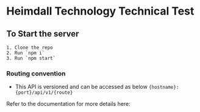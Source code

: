 # Heimdall Technology Technical Test

## To Start the server

    1. Clone the repo
    2. Run `npm i`
    3. Run `npm start`

### Routing convention

- This API is versioned and can be accessed as below
    ```{hostname}:{port}/api/v1/{route}```

Refer to the documentation for more details here:
